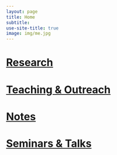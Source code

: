 ```yaml
---
layout: page
title: Home
subtitle: 
use-site-title: true
image: img/me.jpg
---
```


# [Research](https://somphene.github.io/research/)
# [Teaching & Outreach](https://somphene.github.io/teaching/)   
# [Notes](https://somphene.github.io/notes/)
# [Seminars & Talks](https://somphene.github.io/talks/)   
